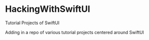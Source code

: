 # HackingWithSwiftUI
Tutorial Projects of SwiftUI


Adding in a repo of various tutorial projects centered around SwiftUI

